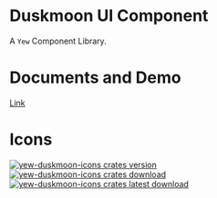 # Duskmoon UI Component

A `Yew` Component Library.

# Documents and Demo

[Link](https://gsmlg-dev.github.io/yew-duskmoon-ui/)

# Icons

[![yew-duskmoon-icons crates version](https://badgen.net/crates/v/yew-duskmoon-icons)](https://crates.io/crates/yew-duskmoon-icons)
[![yew-duskmoon-icons crates download](https://badgen.net/crates/d/yew-duskmoon-icons)](https://crates.io/crates/yew-duskmoon-icons)
[![yew-duskmoon-icons crates latest download](https://badgen.net/crates/dl/yew-duskmoon-icons)](https://crates.io/crates/yew-duskmoon-icons)
